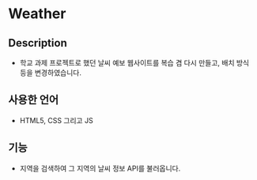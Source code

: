 # Weather

## Description

* 학교 과제 프로젝트로 했던 날씨 예보 웹사이트를 복습 겸 다시 만들고, 배치 방식 등을 변경하였습니다.

## 사용한 언어

* HTML5, CSS 그리고 JS

## 기능 

* 지역을 검색하여 그 지역의 날씨 정보 API를 불러옵니다.

